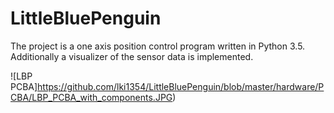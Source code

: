 # LittleBluePenguin
The project is a one axis position control program written in Python 3.5. Additionally a visualizer of the sensor data is implemented.

![LBP PCBA]https://github.com/lki1354/LittleBluePenguin/blob/master/hardware/PCBA/LBP_PCBA_with_components.JPG)
